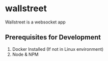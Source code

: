 # wallstreet
Wallstreet is a websocket app

## Prerequisites for Development

1. Docker Installed (If not in Linux environment)
2. Node & NPM
